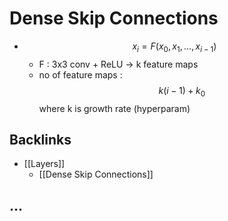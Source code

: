 # Dense Skip Connections
- $$x_i = F(x_0,x_1 ,… ,x_{i-1})$$
	- F : 3x3 conv + ReLU -> k feature maps
	- no of feature maps : $$k(i-1) + k_0$$ where k is growth rate (hyperparam)



## Backlinks
* [[Layers]]
	* [[Dense Skip Connections]]

## ...